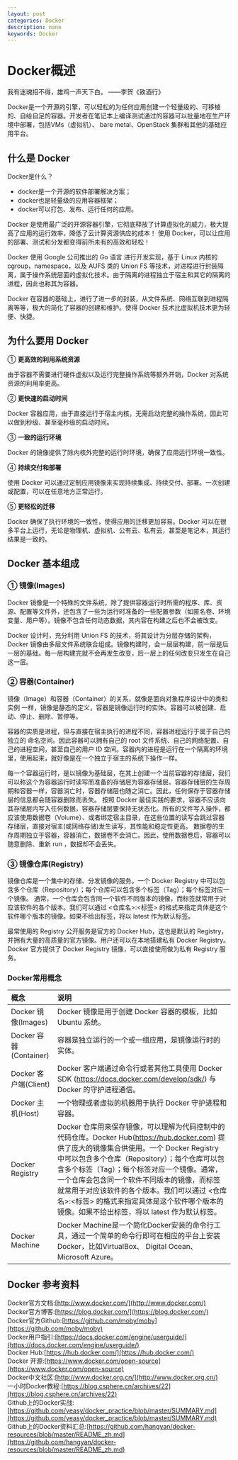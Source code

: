 ```yaml
---
layout: post
categories: Docker
description: none
keywords: Docker
---
```

# Docker概述
我有迷魂招不得，雄鸡一声天下白。  ——李贺《致酒行》  

Docker是一个开源的引擎，可以轻松的为任何应用创建一个轻量级的、可移植的、自给自足的容器。开发者在笔记本上编译测试通过的容器可以批量地在生产环境中部署，包括VMs（虚拟机）、 bare metal、OpenStack 集群和其他的基础应用平台。

## 什么是 Docker

Docker是什么？
* docker是一个开源的软件部署解决方案； 
* docker也是轻量级的应用容器框架；
* docker可以打包、发布、运行任何的应用。

Docker 是使用最广泛的开源容器引擎，它彻底释放了计算虚拟化的威力，极大提高了应用的运行效率，降低了云计算资源供应的成本！ 使用 Docker，可以让应用的部署、测试和分发都变得前所未有的高效和轻松！

Docker 使用 Google 公司推出的 Go 语言 进行开发实现，基于 Linux 内核的 cgroup，namespace，以及 AUFS 类的 Union FS 等技术，对进程进行封装隔离，属于操作系统层面的虚拟化技术。由于隔离的进程独立于宿主和其它的隔离的进程，因此也称其为容器。

Docker 在容器的基础上，进行了进一步的封装，从文件系统、网络互联到进程隔离等等，极大的简化了容器的创建和维护。使得 Docker 技术比虚拟机技术更为轻便、快捷。

## 为什么要用 Docker

① **更高效的利用系统资源**

由于容器不需要进行硬件虚拟以及运行完整操作系统等额外开销，Docker 对系统资源的利用率更高。

② **更快速的启动时间**

Docker 容器应用，由于直接运行于宿主内核，无需启动完整的操作系统，因此可以做到秒级、甚至毫秒级的启动时间。

③ **一致的运行环境**

Docker 的镜像提供了除内核外完整的运行时环境，确保了应用运行环境一致性。

④ **持续交付和部署**

使用 Docker 可以通过定制应用镜像来实现持续集成、持续交付、部署。一次创建或配置，可以在任意地方正常运行。

⑤ **更轻松的迁移**

Docker 确保了执行环境的一致性，使得应用的迁移更加容易。Docker 可以在很多平台上运行，无论是物理机、虚拟机、公有云、私有云，甚至是笔记本，其运行结果是一致的。

## Docker 基本组成

### ① **镜像(Images)**

Docker 镜像是一个特殊的文件系统，除了提供容器运行时所需的程序、库、资源、配置等文件外，还包含了一些为运行时准备的一些配置参数（如匿名卷、环境变量、用户等）。镜像不包含任何动态数据，其内容在构建之后也不会被改变。

Docker 设计时，充分利用 Union FS 的技术，将其设计为分层存储的架构，Docker 镜像由多层文件系统联合组成。镜像构建时，会一层层构建，前一层是后一层的基础。每一层构建完就不会再发生改变，后一层上的任何改变只发生在自己这一层。

### ② **容器(Container)**

镜像（Image）和容器（Container）的关系，就像是面向对象程序设计中的类和实例 一样，镜像是静态的定义，容器是镜像运行时的实体。容器可以被创建、启动、停止、删除、暂停等。

容器的实质是进程，但与直接在宿主执行的进程不同，容器进程运行于属于自己的独立的 命名空间。因此容器可以拥有自己的 root 文件系统、自己的网络配置、自己的进程空间，甚至自己的用户 ID 空间。容器内的进程是运行在一个隔离的环境里，使用起来，就好像是在一个独立于宿主的系统下操作一样。

每一个容器运行时，是以镜像为基础层，在其上创建一个当前容器的存储层，我们可以称这个为容器运行时读写而准备的存储层为容器存储层。容器存储层的生存周期和容器一样，容器消亡时，容器存储层也随之消亡。因此，任何保存于容器存储层的信息都会随容器删除而丢失。
按照 Docker 最佳实践的要求，容器不应该向其存储层内写入任何数据，容器存储层要保持无状态化。所有的文件写入操作，都应该使用数据卷（Volume）、或者绑定宿主目录，在这些位置的读写会跳过容器存储层，直接对宿主(或网络存储)发生读写，其性能和稳定性更高。
数据卷的生存周期独立于容器，容器消亡，数据卷不会消亡。因此，使用数据卷后，容器可以随意删除、重新 run ，数据却不会丢失。

### ③ **镜像仓库(Registry)**

镜像仓库是一个集中的存储、分发镜像的服务。一个 Docker Registry 中可以包含多个仓库（Repository）；每个仓库可以包含多个标签（Tag）；每个标签对应一个镜像。
通常，一个仓库会包含同一个软件不同版本的镜像，而标签就常用于对应该软件的各个版本。我们可以通过 <仓库名>:<标签> 的格式来指定具体是这个软件哪个版本的镜像。如果不给出标签，将以 latest 作为默认标签。

最常使用的 Registry 公开服务是官方的 Docker Hub，这也是默认的 Registry，并拥有大量的高质量的官方镜像。用户还可以在本地搭建私有 Docker Registry。Docker 官方提供了 Docker Registry 镜像，可以直接使用做为私有 Registry 服务。

### Docker常用概念

| 概念                   | 说明                                                         |
| :--------------------- | :----------------------------------------------------------- |
| Docker 镜像(Images)    | Docker 镜像是用于创建 Docker 容器的模板，比如 Ubuntu 系统。  |
| Docker 容器(Container) | 容器是独立运行的一个或一组应用，是镜像运行时的实体。         |
| Docker 客户端(Client)  | Docker 客户端通过命令行或者其他工具使用 Docker SDK (https://docs.docker.com/develop/sdk/) 与 Docker 的守护进程通信。 |
| Docker 主机(Host)      | 一个物理或者虚拟的机器用于执行 Docker 守护进程和容器。       |
| Docker Registry        | Docker 仓库用来保存镜像，可以理解为代码控制中的代码仓库。Docker Hub(https://hub.docker.com) 提供了庞大的镜像集合供使用。一个 Docker Registry 中可以包含多个仓库（Repository）；每个仓库可以包含多个标签（Tag）；每个标签对应一个镜像。通常，一个仓库会包含同一个软件不同版本的镜像，而标签就常用于对应该软件的各个版本。我们可以通过 <仓库名>:<标签> 的格式来指定具体是这个软件哪个版本的镜像。如果不给出标签，将以 latest 作为默认标签。 |
| Docker Machine         | Docker Machine是一个简化Docker安装的命令行工具，通过一个简单的命令行即可在相应的平台上安装Docker，比如VirtualBox、 Digital Ocean、Microsoft Azure。 |

## Docker 参考资料
Docker官方文档:[http://www.docker.com/](http://www.docker.com/)  
Docker官方博客:[https://blog.docker.com/](https://blog.docker.com/)  
Docker官方Github:[https://github.com/moby/moby](https://github.com/moby/moby)  
Docker用户指引:[https://docs.docker.com/engine/userguide/](https://docs.docker.com/engine/userguide/)  
Docker Hub:[https://hub.docker.com/](https://hub.docker.com/)  
Docker 开源:[https://www.docker.com/open-source](https://www.docker.com/open-source)  
Docker中文社区:[http://www.docker.org.cn/](http://www.docker.org.cn/)  
一小时Docker教程:[https://blog.csphere.cn/archives/22](https://blog.csphere.cn/archives/22)  
Github上的Docker实战:[https://github.com/yeasy/docker_practice/blob/master/SUMMARY.md](https://github.com/yeasy/docker_practice/blob/master/SUMMARY.md)  
Github上的Docker资料汇总:[https://github.com/hangyan/docker-resources/blob/master/README_zh.md](https://github.com/hangyan/docker-resources/blob/master/README_zh.md)  


